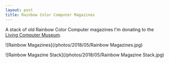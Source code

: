 ```yaml
---
layout: post
title: Rainbow Color Computer Magazines
---
```


A stack of old Rainbow Color Computer magazines I'm donating to the [Living Computer Museum](http://livingcomputers.org/).

![Rainbow Magazines](/photos/2018/05/Rainbow Magazines.jpg)

![Rainbow Magazine Stack](/photos/2018/05/Rainbow Magazine Stack.jpg)